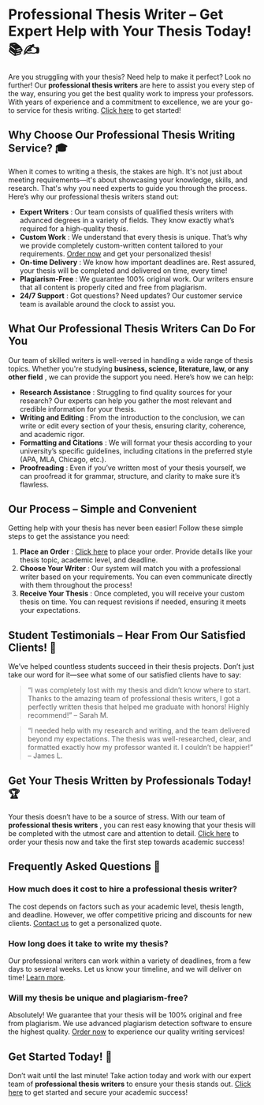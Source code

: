 # Professional Thesis Writer – Get Expert Help with Your Thesis Today! 📚✍️

Are you struggling with your thesis? Need help to make it perfect? Look no further! Our **professional thesis writers** are here to assist you every step of the way, ensuring you get the best quality work to impress your professors. With years of experience and a commitment to excellence, we are your go-to service for thesis writing. [Click here](https://tinyurl.com/topessay?keyword=professional+thesis+writer) to get started!

## Why Choose Our Professional Thesis Writing Service? 🎓

When it comes to writing a thesis, the stakes are high. It's not just about meeting requirements—it's about showcasing your knowledge, skills, and research. That's why you need experts to guide you through the process. Here’s why our professional thesis writers stand out:

- **Expert Writers** : Our team consists of qualified thesis writers with advanced degrees in a variety of fields. They know exactly what’s required for a high-quality thesis.
- **Custom Work** : We understand that every thesis is unique. That’s why we provide completely custom-written content tailored to your requirements. [Order now](https://tinyurl.com/topessay?keyword=professional+thesis+writer) and get your personalized thesis!
- **On-time Delivery** : We know how important deadlines are. Rest assured, your thesis will be completed and delivered on time, every time!
- **Plagiarism-Free** : We guarantee 100% original work. Our writers ensure that all content is properly cited and free from plagiarism.
- **24/7 Support** : Got questions? Need updates? Our customer service team is available around the clock to assist you.

## What Our Professional Thesis Writers Can Do For You

Our team of skilled writers is well-versed in handling a wide range of thesis topics. Whether you're studying **business, science, literature, law, or any other field** , we can provide the support you need. Here’s how we can help:

- **Research Assistance** : Struggling to find quality sources for your research? Our experts can help you gather the most relevant and credible information for your thesis.
- **Writing and Editing** : From the introduction to the conclusion, we can write or edit every section of your thesis, ensuring clarity, coherence, and academic rigor.
- **Formatting and Citations** : We will format your thesis according to your university’s specific guidelines, including citations in the preferred style (APA, MLA, Chicago, etc.).
- **Proofreading** : Even if you’ve written most of your thesis yourself, we can proofread it for grammar, structure, and clarity to make sure it’s flawless.

## Our Process – Simple and Convenient

Getting help with your thesis has never been easier! Follow these simple steps to get the assistance you need:

1. **Place an Order** : [Click here](https://tinyurl.com/topessay?keyword=professional+thesis+writer) to place your order. Provide details like your thesis topic, academic level, and deadline.
2. **Choose Your Writer** : Our system will match you with a professional writer based on your requirements. You can even communicate directly with them throughout the process!
3. **Receive Your Thesis** : Once completed, you will receive your custom thesis on time. You can request revisions if needed, ensuring it meets your expectations.

## Student Testimonials – Hear From Our Satisfied Clients! 🎉

We’ve helped countless students succeed in their thesis projects. Don’t just take our word for it—see what some of our satisfied clients have to say:

> “I was completely lost with my thesis and didn’t know where to start. Thanks to the amazing team of professional thesis writers, I got a perfectly written thesis that helped me graduate with honors! Highly recommend!” – Sarah M.

> “I needed help with my research and writing, and the team delivered beyond my expectations. The thesis was well-researched, clear, and formatted exactly how my professor wanted it. I couldn’t be happier!” – James L.

## Get Your Thesis Written by Professionals Today! 🏆

Your thesis doesn’t have to be a source of stress. With our team of **professional thesis writers** , you can rest easy knowing that your thesis will be completed with the utmost care and attention to detail. [Click here](https://tinyurl.com/topessay?keyword=professional+thesis+writer) to order your thesis now and take the first step towards academic success!

## Frequently Asked Questions 🤔

### How much does it cost to hire a professional thesis writer?

The cost depends on factors such as your academic level, thesis length, and deadline. However, we offer competitive pricing and discounts for new clients. [Contact us](https://tinyurl.com/topessay?keyword=professional+thesis+writer) to get a personalized quote.

### How long does it take to write my thesis?

Our professional writers can work within a variety of deadlines, from a few days to several weeks. Let us know your timeline, and we will deliver on time! [Learn more](https://tinyurl.com/topessay?keyword=professional+thesis+writer).

### Will my thesis be unique and plagiarism-free?

Absolutely! We guarantee that your thesis will be 100% original and free from plagiarism. We use advanced plagiarism detection software to ensure the highest quality. [Order now](https://tinyurl.com/topessay?keyword=professional+thesis+writer) to experience our quality writing services!

## Get Started Today! 🎯

Don’t wait until the last minute! Take action today and work with our expert team of **professional thesis writers** to ensure your thesis stands out. [Click here](https://tinyurl.com/topessay?keyword=professional+thesis+writer) to get started and secure your academic success!
